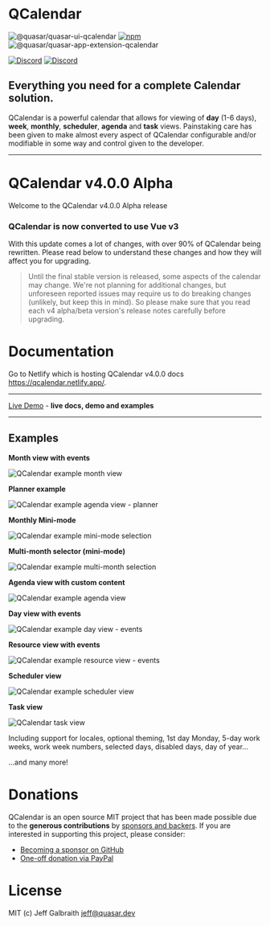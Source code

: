 QCalendar
===

![@quasar/quasar-ui-qcalendar](https://img.shields.io/npm/v/@quasar/quasar-ui-qcalendar/next?label=@quasar/quasar-ui-qcalendar@next)
[![npm](https://img.shields.io/npm/dt/@quasar/quasar-ui-qcalendar.svg)](https://www.npmjs.com/package/@quasar/quasar-ui-qcalendar)
![@quasar/quasar-app-extension-qcalendar](https://img.shields.io/npm/dm/@quasar/quasar-ui-qcalendar)

[![Discord](https://img.shields.io/badge/discord-join%20server-738ADB?style=for-the-badge&logo=discord&logoColor=738ADB)](https://chat.quasar.dev)
[![Discord](https://img.shields.io/badge/follow-@jgalbraith64-1DA1F2?style=for-the-badge&logo=twitter&logoColor=1DA1F2)](https://twitter.com/jgalbraith64)
## Everything you need for a complete Calendar solution.

QCalendar is a powerful calendar that allows for viewing of **day** (1-6 days), **week**, **monthly**, **scheduler**, **agenda** and **task** views. Painstaking care has been given to make almost every aspect of QCalendar configurable and/or modifiable in some way and control given to the developer.

---

# QCalendar v4.0.0 Alpha
Welcome to the QCalendar v4.0.0 Alpha release

### QCalendar is now converted to use Vue v3
With this update comes a lot of changes, with over 90% of QCalendar being rewritten. Please read below to understand these changes and how they will affect you for upgrading.

> Until the final stable version is released, some aspects of the calendar may change. We're not planning for additional changes, but unforeseen reported issues may require us to do breaking changes (unlikely, but keep this in mind). So please make sure that you read each v4 alpha/beta version's release notes carefully before upgrading.

# Documentation

Go to Netlify which is hosting QCalendar v4.0.0 docs https://qcalendar.netlify.app/.

---

[Live Demo](https://qcalendar.netlify.app/) - **live docs, demo and examples**

---
## Examples

**Month view with events**

![QCalendar example month view](https://raw.githubusercontent.com/quasarframework/quasar-ui-qcalendar/next/docs/public/qcalendarmonth-event-slots.png)

**Planner example**

![QCalendar example agenda view - planner](https://raw.githubusercontent.com/quasarframework/quasar-ui-qcalendar/next/docs/public/qcalendaragenda-planner.png)

**Monthly Mini-mode**

![QCalendar example mini-mode selection](https://raw.githubusercontent.com/quasarframework/quasar-ui-qcalendar/next/docs/public/qcalendarmonth-minimode-range-selection.png)

**Multi-month selector (mini-mode)**

![QCalendar example multi-month selection](https://raw.githubusercontent.com/quasarframework/quasar-ui-qcalendar/dev/demo/public/qcalendar-month-view-mini-mode-multi-month-selection.png)

**Agenda view with custom content**

![QCalendar example agenda view](https://raw.githubusercontent.com/quasarframework/quasar-ui-qcalendar/dev/demo/public/qcalendar-agenda-view.png)

**Day view with events**

![QCalendar example day view - events](https://raw.githubusercontent.com/quasarframework/quasar-ui-qcalendar/dev/demo/public/qcalendar-day-view.png)

**Resource view with events**

![QCalendar example resource view - events](https://raw.githubusercontent.com/quasarframework/quasar-ui-qcalendar/dev/demo/public/qcalendar-resource-view.png)

**Scheduler view**

![QCalendar example scheduler view](https://raw.githubusercontent.com/quasarframework/quasar-ui-qcalendar/dev/demo/public/qcalendar-scheduler-view.png)

**Task view**

![QCalendar task view](https://raw.githubusercontent.com/quasarframework/quasar-ui-qcalendar/next/docs/public/QCalendarTask.png)

Including support for locales, optional theming, 1st day Monday, 5-day work weeks, work week numbers, selected days, disabled days, day of year...

...and many more!

# Donations

QCalendar is an open source MIT project that has been made possible due to the **generous contributions** by [sponsors and backers](https://github.com/sponsors/hawkeye64). If you are interested in supporting this project, please consider:
- [Becoming a sponsor on GitHub](https://github.com/users/hawkeye64/sponsorship)
- [One-off donation via PayPal](https://paypal.me/hawkeye64)

# License

MIT (c) Jeff Galbraith <jeff@quasar.dev>
